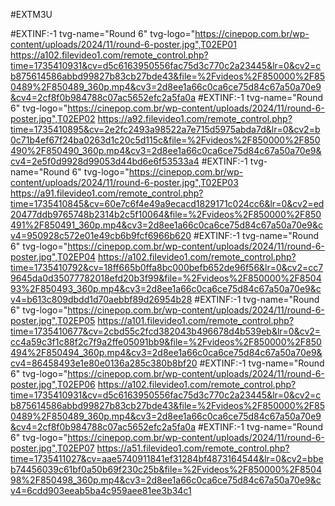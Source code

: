 #EXTM3U
 
#EXTINF:-1 tvg-name="Round 6" tvg-logo="https://cinepop.com.br/wp-content/uploads/2024/11/round-6-poster.jpg",T02EP01
https://a102.filevideo1.com/remote_control.php?time=1735410931&cv=d5c6163950556fac75d3c770c2a23445&lr=0&cv2=cb875614586abbd99827b83cb27bde43&file=%2Fvideos%2F850000%2F850489%2F850489_360p.mp4&cv3=2d8ee1a66c0ca6ce75d84c67a50a70e9&cv4=2cf8f0b984788c07ac5652efc2a5fa0a
#EXTINF:-1 tvg-name="Round 6" tvg-logo="https://cinepop.com.br/wp-content/uploads/2024/11/round-6-poster.jpg",T02EP02
https://a92.filevideo1.com/remote_control.php?time=1735410895&cv=2e2fc2493a98522a7e715d5975abda7d&lr=0&cv2=b0c71b4ef67f24ba0263d1c20c5d115c&file=%2Fvideos%2F850000%2F850490%2F850490_360p.mp4&cv3=2d8ee1a66c0ca6ce75d84c67a50a70e9&cv4=2e5f0d9928d99053d44bd6e6f53533a4
#EXTINF:-1 tvg-name="Round 6" tvg-logo="https://cinepop.com.br/wp-content/uploads/2024/11/round-6-poster.jpg",T02EP03
https://a91.filevideo1.com/remote_control.php?time=1735410845&cv=60e7c6f4e49a9ecacd1829171c024cc6&lr=0&cv2=ed20477ddb9765748b2314b2c5f10064&file=%2Fvideos%2F850000%2F850491%2F850491_360p.mp4&cv3=2d8ee1a66c0ca6ce75d84c67a50a70e9&cv4=950928c572e01e49cb6b9fcf6966b620
#EXTINF:-1 tvg-name="Round 6" tvg-logo="https://cinepop.com.br/wp-content/uploads/2024/11/round-6-poster.jpg",T02EP04
https://a102.filevideo1.com/remote_control.php?time=1735410792&cv=18ff665b0ffa8bc000befb652de96f56&lr=0&cv2=cc79645da0d35077782018efd20b3f99&file=%2Fvideos%2F850000%2F850493%2F850493_360p.mp4&cv3=2d8ee1a66c0ca6ce75d84c67a50a70e9&cv4=b613c809dbdd1d70aebbf89d26954b28
#EXTINF:-1 tvg-name="Round 6" tvg-logo="https://cinepop.com.br/wp-content/uploads/2024/11/round-6-poster.jpg",T02EP05
https://a101.filevideo1.com/remote_control.php?time=1735410677&cv=2cbd55c2fcd382043b496678d4b539eb&lr=0&cv2=cc4a59c3f1c88f2c7f9a2ffe05091bb9&file=%2Fvideos%2F850000%2F850494%2F850494_360p.mp4&cv3=2d8ee1a66c0ca6ce75d84c67a50a70e9&cv4=86458493e1e80e0136a285c380b8bf20
#EXTINF:-1 tvg-name="Round 6" tvg-logo="https://cinepop.com.br/wp-content/uploads/2024/11/round-6-poster.jpg",T02EP06
https://a102.filevideo1.com/remote_control.php?time=1735410931&cv=d5c6163950556fac75d3c770c2a23445&lr=0&cv2=cb875614586abbd99827b83cb27bde43&file=%2Fvideos%2F850000%2F850489%2F850489_360p.mp4&cv3=2d8ee1a66c0ca6ce75d84c67a50a70e9&cv4=2cf8f0b984788c07ac5652efc2a5fa0a
#EXTINF:-1 tvg-name="Round 6" tvg-logo="https://cinepop.com.br/wp-content/uploads/2024/11/round-6-poster.jpg",T02EP07
https://a51.filevideo1.com/remote_control.php?time=1735411027&cv=aae5740911841ef31284bf4873164544&lr=0&cv2=bbeb74456039c61bf0a50b69f230c25b&file=%2Fvideos%2F850000%2F850498%2F850498_360p.mp4&cv3=2d8ee1a66c0ca6ce75d84c67a50a70e9&cv4=6cdd903eeab5ba4c959aee81ee3b34c1

